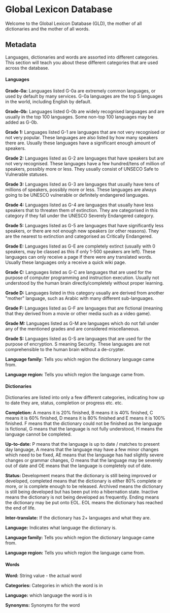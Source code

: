 # Global Lexicon Database
Welcome to the Global Lexicon Database (GLD), the mother of all dictionaries and the mother of all words.

## Metadata
Languages, dictionaries and words are assorted into different categories. This section will teach you about these different categories that are used across the database.

#### Languages
**Grade-0a:**
Languages listed G-0a are extremely common languages, or used by default by many services. G-0a languages are the top 5 languages in the world, including English by default.

**Grade-0b:**
Languages listed G-0b are widely recognised languages and are usually in the top 100 languages. Some non-top 100 languages may be added as G-0b.

**Grade 1:**
Languages listed G-1 are languages that are not very recognised or not very popular. These languages are also listed by how many speakers there are. Usually these languages have a significant enough amount of speakers.

**Grade 2:**
Languages listed as G-2 are languages that have speakers but are not very recognised. These languages have a few hundred/tens of million of speakers, possibly more or less. They usually consist of UNSECO Safe to Vulnerable statuses.

**Grade 3:**
Languages listed as G-3 are languages that usually have tens of millions of speakers, possibly more or less. These languages are always going to be UNESCO vulnerable or definitely endangered languages.

**Grade 4:**
Languages listed as G-4 are languages that usually have less speakers that to threaten them of extinction. They are categorised in this category if they fall under the UNESCO Severely Endangered category.

**Grade 5:**
Languages listed as G-5 are languages that have significantly less speakers, or there are not enough new speakers (or other reasons). They are the nearest to extinction and categorised as Critically Endangered.

**Grade E:**
Languages listed as G-E are completely extinct (usually with 0 speakers, may be classed as this if only 1-500 speakers are left). These languages can only receive a page if there were any translated words. Usually these languages only a receive a quick wiki page.

**Grade C:** Languages listed as G-C are languages that are used for the purpose of computer programming and instruction execution. Usually not understood by the human brain directly/completely without proper learning.

**Grade D:** Languages listed in this category usually are derived from another "mother" language, such as Arabic with many different sub-languages.

**Grade F:**
Languages listed as G-F are languages that are fictional (meaning that they derived from a movie or other media such as a video game).

**Grade M:** Languages listed as G-M are languages which do not fall under any of the mentioned grades and are considered miscellaneous.

**Grade S:** Languages listed as G-S are languages that are used for the purpose of encryption. S meaning Security. These languages are not comprehensible to the human brain without a de-crypter.

**Language family:** Tells you which region the dictionary language came from.

**Language region:** Tells you which region the language came from.

#### Dictionaries
Dictionaries are listed into only a few different categories, indicating how up to date they are, status, completion or progress etc. etc.

**Completion:** A means it is 20% finished, B means it is 40% finished, C means it is 60% finished, D means it is 80% finished and E means it is 100% finished. F means that the dictionary could not be finished as the language is fictional, G means that the language is not fully understood, H means the language cannot be completed.

**Up-to-date:** P means that the language is up to date / matches to present day language, A means that the language may have a few minor changes which need to be fixed, AE means that the language has had slightly severe changes or grammar changes, O means that the language may be severely out of date and OE means that the language is completely out of date.

**Status:** Development means that the dictionary is still being improved or developed, completed means that the dictionary is either 80% complete or more, or is complete enough to be released. Archived means the dictionary is still being developed but has been put into a hibernation state. Inactive means the dictionary is not being developed as frequently. Ending means the dictionary may be put onto EOL. EOL means the dictionary has reached the end of life.

**Inter-translate:** If the dictionary has 2+ languages and what they are.

**Language:** Indicates what language the dictionary is.

**Language family:** Tells you which region the dictionary language came from.

**Language region:** Tells you which region the language came from.

#### Words

**Word:** String value - the actual word

**Categories:** Categories in which the word is in

**Language:** which language the word is in

**Synonyms:** Synonyms for the word
